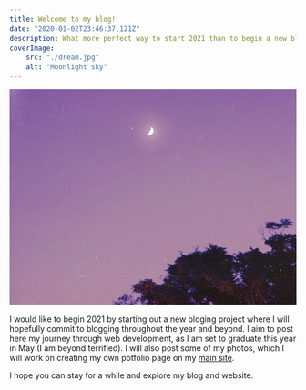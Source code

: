 ```yaml
---
title: Welcome to my blog!
date: "2020-01-02T23:46:37.121Z"
description: What more perfect way to start 2021 than to begin a new blog?
coverImage:
    src: "./dream.jpg"
    alt: "Moonlight sky" 
---
```


![Moon with purple overlay](./dream.jpg)

I would like to begin 2021 by starting out a new bloging project where I will hopefully commit to blogging throughout the year and beyond. I aim to post here my journey through web development, as I am set to graduate this year in May (I am beyond terrified). I will also post some of my photos, which I will work on creating my own potfolio page on my [main site](https://cpintor.github.io). 

I hope you can stay for a while and explore my blog and website.